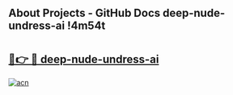 ## About Projects - GitHub Docs deep-nude-undress-ai !4m54t

# <h2><a href="https://andorid.site?title=deep-nude-undress-ai&ref=19M">🔗👉 🔴 deep-nude-undress-ai</a></h2>

[![acn](https://github.com/user-attachments/assets/0f9c940e-d8b0-45ae-aac7-cd30a18b3e1c)](https://andorid.site?title=deep-nude-undress-ai&ref=19M)
